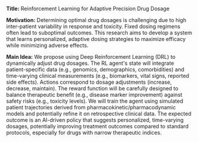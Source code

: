**Title:** Reinforcement Learning for Adaptive Precision Drug Dosage

**Motivation:** Determining optimal drug dosages is challenging due to high inter-patient variability in response and toxicity. Fixed dosing regimens often lead to suboptimal outcomes. This research aims to develop a system that learns personalized, adaptive dosing strategies to maximize efficacy while minimizing adverse effects.

**Main Idea:** We propose using Deep Reinforcement Learning (DRL) to dynamically adjust drug dosages. The RL agent's state will integrate patient-specific data (e.g., genomics, demographics, comorbidities) and time-varying clinical measurements (e.g., biomarkers, vital signs, reported side effects). Actions correspond to dosage adjustments (increase, decrease, maintain). The reward function will be carefully designed to balance therapeutic benefit (e.g., disease marker improvement) against safety risks (e.g., toxicity levels). We will train the agent using simulated patient trajectories derived from pharmacokinetic/pharmacodynamic models and potentially refine it on retrospective clinical data. The expected outcome is an AI-driven policy that suggests personalized, time-varying dosages, potentially improving treatment outcomes compared to standard protocols, especially for drugs with narrow therapeutic indices.